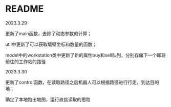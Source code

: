 # README

2023.3.29

更新了main函数，去除了动态参数的计算；

util中更新了可以获取墙壁坐标和数量的函数；

model中的workstation类中更新了新的属性buy和sell队列，分别存储下一个即将前往的工作站的路径

2023.3.30

更新了control函数，在读取路径之后机器人可以根据路径进行行走，到达目的地；

确定了本地跑出地图，运行直接读取的思路
